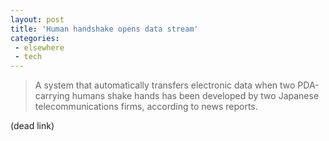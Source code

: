 ```yaml
---
layout: post
title: 'Human handshake opens data stream'
categories:
 - elsewhere
 - tech
---
```


>A system that automatically transfers electronic data when two PDA-carrying humans shake hands has been developed by two Japanese telecommunications firms, according to news reports. 

(dead link)
